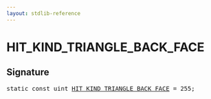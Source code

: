 ```yaml
---
layout: stdlib-reference
---
```


# HIT_KIND_TRIANGLE_BACK_FACE

## Signature
<pre>
<span class='code_keyword'>static</span> <span class='code_keyword'>const</span> <span class="code_keyword">uint</span> <a href="/stdlib-reference/global-decls/HIT_KIND_TRIANGLE_BACK_FACE" class="code_var">HIT_KIND_TRIANGLE_BACK_FACE</a> = 255;
</pre>

